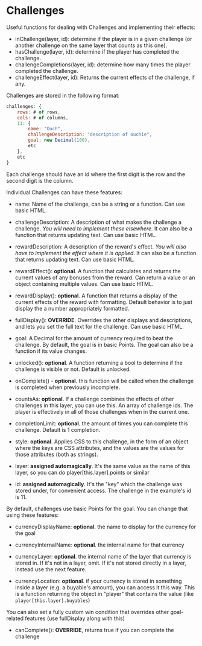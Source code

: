 # Challenges

Useful functions for dealing with Challenges and implementing their effects:

- inChallenge(layer, id): determine if the player is in a given challenge (or another challenge on the same layer that counts as this one).
- hasChallenge(layer, id): determine if the player has completed the challenge.
- challengeCompletions(layer, id): determine how many times the player completed the challenge.
- challengeEffect(layer, id): Returns the current effects of the challenge, if any.

Challenges are stored in the following format:

```js
challenges: {
    rows: # of rows,
    cols: # of columns,
    11: {
        name: "Ouch",
        challengeDescription: "description of ouchie",
        goal: new Decimal(100),
        etc
    },
    etc
}
```

Each challenge should have an id where the first digit is the row and the second digit is the column.

Individual Challenges can have these features:

- name: Name of the challenge, can be a string or a function. Can use basic HTML.

- challengeDescription: A description of what makes the challenge a challenge. *You will need to implement these elsewhere.* It can also be a function that returns updating text. Can use basic HTML.

- rewardDescription: A description of the reward's effect. *You will also have to implement the effect where it is applied.* It can also be a function that returns updating text. Can use basic HTML.

- rewardEffect(): **optional**. A function that calculates and returns the current values of any bonuses from the reward. Can return a value or an object containing multiple values. Can use basic HTML.

- rewardDisplay(): **optional**. A function that returns a display of the current effects of the reward with formatting. Default behavior is to just display the a number appropriately formatted.

- fullDisplay(): **OVERRIDE**. Overrides the other displays and descriptions, and lets you set the full text for the challenge. Can use basic HTML.

- goal: A Decimal for the amount of currency required to beat the challenge. By default, the goal is in basic Points. The goal can also be a function if its value changes.

- unlocked(): **optional**. A function returning a bool to determine if the challenge is visible or not. Default is unlocked.

- onComplete() - **optional**. this function will be called when the challenge is completed when previously incomplete.

- countsAs: **optional**. If a challenge combines the effects of other challenges in this layer, you can use this. An array of challenge ids. The player is effectively in all of those challenges when in the current one.

- completionLimit: **optional**. the amount of times you can complete this challenge. Default is 1 completion.

- style: **optional**. Applies CSS to this challenge, in the form of an object where the keys are CSS attributes, and the values are the values for those attributes (both as strings).

- layer: **assigned automagically**. It's the same value as the name of this layer, so you can do player[this.layer].points or similar

- id: **assigned automagically**. It's the "key" which the challenge was stored under, for convenient access. The challenge in the example's id is 11.

By default, challenges use basic Points for the goal. You can change that using these features:

- currencyDisplayName: **optional**. the name to display for the currency for the goal

- currencyInternalName: **optional**. the internal name for that currency

- currencyLayer: **optional**. the internal name of the layer that currency is stored in. If it's not in a layer, omit. If it's not stored directly in a layer, instead use the next feature.

- currencyLocation: **optional**. if your currency is stored in something inside a layer (e.g. a buyable's amount), you can access it this way. This is a function returning the object in "player" that contains the value (like `player[this.layer].buyables`)

You can also set a fully custom win condition that overrides other goal-related features (use fullDisplay along with this)

- canComplete(): **OVERRIDE**, returns true if you can complete the challenge
